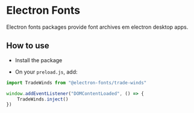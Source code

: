 # Electron Fonts

Electron fonts packages provide font archives em electron desktop apps.

## How to use

* Install the package

* On your `preload.js`, add:

```ts
import TradeWinds from "@electron-fonts/trade-winds"

window.addEventListener("DOMContentLoaded", () => {
    TradeWinds.inject()
})
```